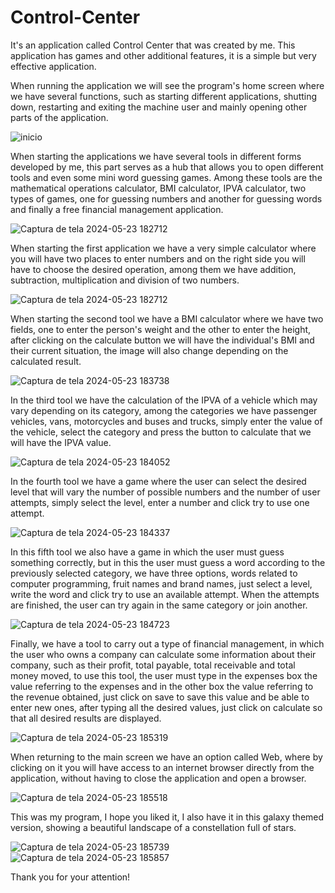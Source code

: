 # Control-Center

It's an application called Control Center that was created by me. This application has games and other additional features, it is a simple but very effective application.

When running the application we will see the program's home screen where we have several functions, such as starting different applications, shutting down, restarting and exiting the machine user and mainly opening other parts of the application.

![inicio](https://github.com/LeonardoRodrigue/Control-Center/assets/137435258/045b855f-3286-4d50-a1ab-bee7ee3acf8b)

When starting the applications we have several tools in different forms developed by me, this part serves as a hub that allows you to open different tools and even some mini word guessing games. Among these tools are the mathematical operations calculator, BMI calculator, IPVA calculator, two types of games, one for guessing numbers and another for guessing words and finally a free financial management application.

![Captura de tela 2024-05-23 182712](https://github.com/LeonardoRodrigue/Control-Center/assets/137435258/5befcf3d-3c0c-4d8d-9dc2-a60f83958131)

When starting the first application we have a very simple calculator where you will have two places to enter numbers and on the right side you will have to choose the desired operation, among them we have addition, subtraction, multiplication and division of two numbers.

![Captura de tela 2024-05-23 182712](https://github.com/LeonardoRodrigue/Control-Center/assets/137435258/b1a3343e-5d74-4e03-b958-36b22022ff90)

When starting the second tool we have a BMI calculator where we have two fields, one to enter the person's weight and the other to enter the height, after clicking on the calculate button we will have the individual's BMI and their current situation, the image will also change depending on the calculated result.

![Captura de tela 2024-05-23 183738](https://github.com/LeonardoRodrigue/Control-Center/assets/137435258/5d05ee47-095d-4291-8fd7-fce88d64acc6)

In the third tool we have the calculation of the IPVA of a vehicle which may vary depending on its category, among the categories we have passenger vehicles, vans, motorcycles and buses and trucks, simply enter the value of the vehicle, select the category and press the button to calculate that we will have the IPVA value.

![Captura de tela 2024-05-23 184052](https://github.com/LeonardoRodrigue/Control-Center/assets/137435258/7a9ca977-1ec0-4b7e-a752-3806510916cc)

In the fourth tool we have a game where the user can select the desired level that will vary the number of possible numbers and the number of user attempts, simply select the level, enter a number and click try to use one attempt.

![Captura de tela 2024-05-23 184337](https://github.com/LeonardoRodrigue/Control-Center/assets/137435258/f2735802-69a7-4f3a-ad1b-febd9e61fedd)

In this fifth tool we also have a game in which the user must guess something correctly, but in this the user must guess a word according to the previously selected category, we have three options, words related to computer programming, fruit names and brand names, just select a level, write the word and click try to use an available attempt. When the attempts are finished, the user can try again in the same category or join another.

![Captura de tela 2024-05-23 184723](https://github.com/LeonardoRodrigue/Control-Center/assets/137435258/d2bd83b9-c8d5-40ad-a298-ecb236b02a15)

Finally, we have a tool to carry out a type of financial management, in which the user who owns a company can calculate some information about their company, such as their profit, total payable, total receivable and total money moved, to use this tool, the user must type in the expenses box the value referring to the expenses and in the other box the value referring to the revenue obtained, just click on save to save this value and be able to enter new ones, after typing all the desired values, just click on calculate so that all desired results are displayed.

![Captura de tela 2024-05-23 185319](https://github.com/LeonardoRodrigue/Control-Center/assets/137435258/7fbae99d-92ff-4a87-b497-1141e3057f12)

When returning to the main screen we have an option called Web, where by clicking on it you will have access to an internet browser directly from the application, without having to close the application and open a browser.

![Captura de tela 2024-05-23 185518](https://github.com/LeonardoRodrigue/Control-Center/assets/137435258/7c2f1fc4-8432-49b6-8224-44ef40f90cba)

This was my program, I hope you liked it, I also have it in this galaxy themed version, showing a beautiful landscape of a constellation full of stars.

![Captura de tela 2024-05-23 185739](https://github.com/LeonardoRodrigue/Control-Center/assets/137435258/0be8665d-596c-4a65-9972-110747d0be4a)
![Captura de tela 2024-05-23 185857](https://github.com/LeonardoRodrigue/Control-Center/assets/137435258/153b2830-a240-4fdf-8e2d-f268d4caf3ac)

Thank you for your attention!
